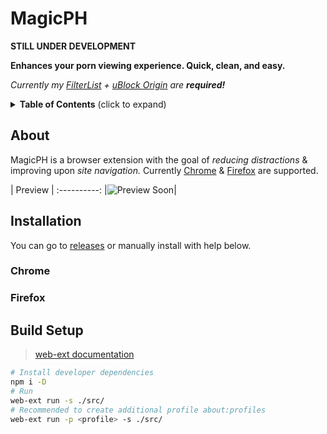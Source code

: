 # MagicPH

**STILL UNDER DEVELOPMENT**

**Enhances your porn viewing experience. Quick, clean, and easy.**

*Currently my [FilterList](https://raw.githubusercontent.com/magicoflolis/Magic-PH/master/FilterList/MagicPH.txt) + [uBlock Origin](https://github.com/gorhill/uBlock) are **required!***

<details>
 <summary><strong>Table of Contents</strong> (click to expand)
</summary>

- [MagicPH](#magicph)
  - [About](#about)
  - [Installation](#installation)
    - [Chrome](#chrome)
    - [Firefox](#firefox)
  - [Build Setup](#build-setup)
  </details>

## About

 MagicPH is a browser extension with the goal of *reducing distractions* & improving upon *site navigation.* Currently [Chrome](#chrome) & [Firefox](#firefox) are supported.

 | Preview |
:----------:
|![Preview Soon]()|

## Installation

You can go to [releases](https://github.com/magicoflolis/Magic-PH/releases) or manually install with help below.

### Chrome

### Firefox

## Build Setup

> [web-ext documentation](https://extensionworkshop.com/documentation/develop/getting-started-with-web-ext/)

```bash
# Install developer dependencies
npm i -D
# Run
web-ext run -s ./src/
# Recommended to create additional profile about:profiles
web-ext run -p <profile> -s ./src/
```
